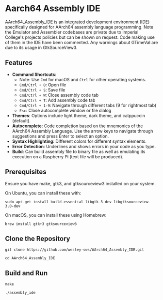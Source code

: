 # Aarch64 Assembly IDE

AArch64_Assembly_IDE is an integrated development environment (IDE) specifically designed for AArch64 assembly language programming.
Note the Emulator and Assembler codebases are private due to Imperial College's projects policies but can be shown on request. Code making use of them in the IDE have been commented.
Any warnings about GTimeVal are due to its usage in GtkSourceView3.

## Features

- **Command Shortcuts**:
  - Note: Use `Cmd` for macOS and `Ctrl` for other operating systems.
  - `Cmd/Ctrl + O`: Open file
  - `Cmd/Ctrl + S`: Save file
  - `Cmd/Ctrl + W`: Close assembly code tab
  - `Cmd/Ctrl + T`: Add assembly code tab
  - `Cmd/Ctrl + 1-9`: Navigate through different tabs (9 for rightmost tab)
  - `Esc`: Close autocomplete window or file dialog
- **Themes**: Options include light theme, dark theme, and catppuccin (default).
- **Autocomplete**: Code completion based on the mnemonics of the AArch64 Assembly Language. Use the arrow keys to navigate through suggestions and press Enter to select an option.
- **Syntax Highlighting**: Different colors for different syntax elements.
- **Error Detection**: Underlines and shows errors in your code as you type.
- **Build**: Can build assembly file to binary file as well as emulating its execution on a Raspberry Pi (text file will be produced).

## Prerequisites

Ensure you have make, gtk3, and gtksourceview3 installed on your system.

On Ubuntu, you can install these with:

```sudo apt-get install build-essential libgtk-3-dev libgtksourceview-3.0-dev```

On macOS, you can install these using Homebrew:

```brew install gtk+3 gtksourceview3```

## Clone the Repository

```git clone https://github.com/wesley-sws/AArch64_Assembly_IDE.git```

```cd AArch64_Assembly_IDE```

## Build and Run

```make```

```./assembly_ide```



